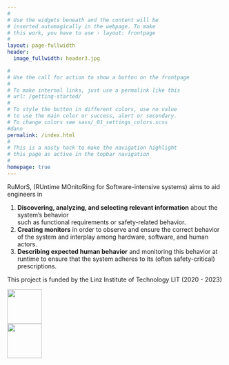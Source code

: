 ```yaml
---
#
# Use the widgets beneath and the content will be
# inserted automagically in the webpage. To make
# this work, you have to use › layout: frontpage
#
layout: page-fullwidth
header:
  image_fullwidth: header3.jpg

#
# Use the call for action to show a button on the frontpage
#
# To make internal links, just use a permalink like this
# url: /getting-started/
#
# To style the button in different colors, use no value
# to use the main color or success, alert or secondary.
# To change colors see sass/_01_settings_colors.scss
#dann
permalink: /index.html
#
# This is a nasty hack to make the navigation highlight
# this page as active in the topbar navigation
#
homepage: true
---
```



RuMorS, (RUntime MOnitoRing for Software-intensive systems) aims to aid engineers in 
1. <b>Discovering, analyzing, and selecting relevant information</b> about the system’s behavior<br> such as functional requirements or safety-related behavior.
2. <b>Creating monitors</b> in order to observe and ensure the correct behavior of the system and interplay among hardware, software, and human actors.
3. <b>Describing expected human behavior</b> and monitoring this behavior at runtime to ensure that the system adheres to its (often safety-critical) prescriptions.



This project is funded by the Linz Institute of Technology LIT   (2020 - 2023)


<div class="row">
    <div class="large-6 columns" align="center">
      <a href="https://www.jku.at/linz-institute-of-technology/" target="new">
      <img src="{{ site.urlimg }}logo_lit.jpg" height="80" alt=""></a>
    </div><!-- /.medium-4.columns -->
    <div class="large-6 columns">
      <a href="http://www.se.jku.at" target="new"><img src="{{ site.urlimg }}logo_se.png" height="80" alt=""></a>
    </div><!-- /.medium-4.columns -->

</div><!-- /.row -->

